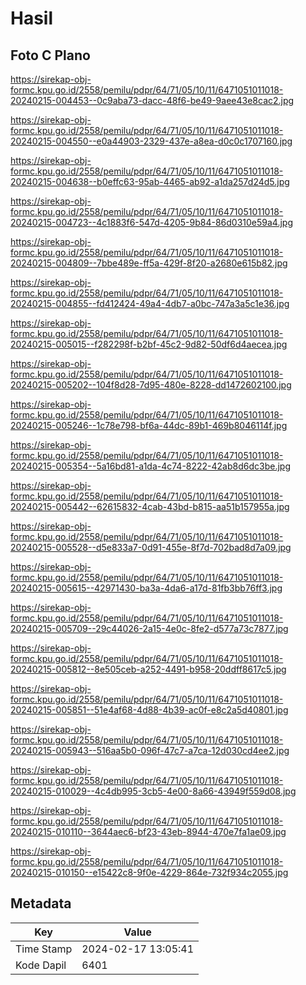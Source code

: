 # Hasil

## Foto C Plano

https://sirekap-obj-formc.kpu.go.id/2558/pemilu/pdpr/64/71/05/10/11/6471051011018-20240215-004453--0c9aba73-dacc-48f6-be49-9aee43e8cac2.jpg

https://sirekap-obj-formc.kpu.go.id/2558/pemilu/pdpr/64/71/05/10/11/6471051011018-20240215-004550--e0a44903-2329-437e-a8ea-d0c0c1707160.jpg

https://sirekap-obj-formc.kpu.go.id/2558/pemilu/pdpr/64/71/05/10/11/6471051011018-20240215-004638--b0effc63-95ab-4465-ab92-a1da257d24d5.jpg

https://sirekap-obj-formc.kpu.go.id/2558/pemilu/pdpr/64/71/05/10/11/6471051011018-20240215-004723--4c1883f6-547d-4205-9b84-86d0310e59a4.jpg

https://sirekap-obj-formc.kpu.go.id/2558/pemilu/pdpr/64/71/05/10/11/6471051011018-20240215-004809--7bbe489e-ff5a-429f-8f20-a2680e615b82.jpg

https://sirekap-obj-formc.kpu.go.id/2558/pemilu/pdpr/64/71/05/10/11/6471051011018-20240215-004855--fd412424-49a4-4db7-a0bc-747a3a5c1e36.jpg

https://sirekap-obj-formc.kpu.go.id/2558/pemilu/pdpr/64/71/05/10/11/6471051011018-20240215-005015--f282298f-b2bf-45c2-9d82-50df6d4aecea.jpg

https://sirekap-obj-formc.kpu.go.id/2558/pemilu/pdpr/64/71/05/10/11/6471051011018-20240215-005202--104f8d28-7d95-480e-8228-dd1472602100.jpg

https://sirekap-obj-formc.kpu.go.id/2558/pemilu/pdpr/64/71/05/10/11/6471051011018-20240215-005246--1c78e798-bf6a-44dc-89b1-469b8046114f.jpg

https://sirekap-obj-formc.kpu.go.id/2558/pemilu/pdpr/64/71/05/10/11/6471051011018-20240215-005354--5a16bd81-a1da-4c74-8222-42ab8d6dc3be.jpg

https://sirekap-obj-formc.kpu.go.id/2558/pemilu/pdpr/64/71/05/10/11/6471051011018-20240215-005442--62615832-4cab-43bd-b815-aa51b157955a.jpg

https://sirekap-obj-formc.kpu.go.id/2558/pemilu/pdpr/64/71/05/10/11/6471051011018-20240215-005528--d5e833a7-0d91-455e-8f7d-702bad8d7a09.jpg

https://sirekap-obj-formc.kpu.go.id/2558/pemilu/pdpr/64/71/05/10/11/6471051011018-20240215-005615--42971430-ba3a-4da6-a17d-81fb3bb76ff3.jpg

https://sirekap-obj-formc.kpu.go.id/2558/pemilu/pdpr/64/71/05/10/11/6471051011018-20240215-005709--29c44026-2a15-4e0c-8fe2-d577a73c7877.jpg

https://sirekap-obj-formc.kpu.go.id/2558/pemilu/pdpr/64/71/05/10/11/6471051011018-20240215-005812--8e505ceb-a252-4491-b958-20ddff8617c5.jpg

https://sirekap-obj-formc.kpu.go.id/2558/pemilu/pdpr/64/71/05/10/11/6471051011018-20240215-005851--51e4af68-4d88-4b39-ac0f-e8c2a5d40801.jpg

https://sirekap-obj-formc.kpu.go.id/2558/pemilu/pdpr/64/71/05/10/11/6471051011018-20240215-005943--516aa5b0-096f-47c7-a7ca-12d030cd4ee2.jpg

https://sirekap-obj-formc.kpu.go.id/2558/pemilu/pdpr/64/71/05/10/11/6471051011018-20240215-010029--4c4db995-3cb5-4e00-8a66-43949f559d08.jpg

https://sirekap-obj-formc.kpu.go.id/2558/pemilu/pdpr/64/71/05/10/11/6471051011018-20240215-010110--3644aec6-bf23-43eb-8944-470e7fa1ae09.jpg

https://sirekap-obj-formc.kpu.go.id/2558/pemilu/pdpr/64/71/05/10/11/6471051011018-20240215-010150--e15422c8-9f0e-4229-864e-732f934c2055.jpg


## Metadata

| Key        | Value               |
| ---------- | ------------------- |
| Time Stamp | 2024-02-17 13:05:41 |
| Kode Dapil | 6401                |



